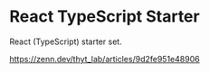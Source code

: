 # React TypeScript Starter
React (TypeScript) starter set.

https://zenn.dev/thyt_lab/articles/9d2fe951e48906
